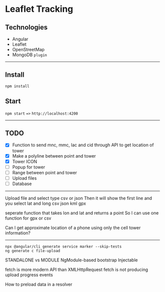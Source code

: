 # Leaflet Tracking
## Technologies
- Angular
- Leaflet
- OpenStreetMap
- MongoDB `plugin`

---

## Install
`npm install` <br>

## Start
`npm start`   `=>` `http://localhost:4200` <br>
-- -

## TODO
- [x] Function to send mnc, mmc, lac and cid through API to get location of tower
- [x] Make a polyline between point and tower
- [x] Tower ICON
- [ ] Popup for tower
- [ ] Range between point and tower
- [ ] Upload files
- [ ] Database

---
Upload file and select type csv or json
Then it will show the first line and you select lat and long
csv json 
kml gpx

seperate function that takes lon and lat and returns a point
So I can use one function for gpx or csv

Can I get approximate location of a phone using only the cell tower information?

---

```angular2html
npx @angular/cli generate service marker --skip-tests
ng generate c file-upload
```

STANDALONE vs MODULE 
NgModule-based bootstrap
Injectable

fetch is more modern API than XMLHttpRequest
fetch is not producing upload progress events


How to preload data in a resolver
